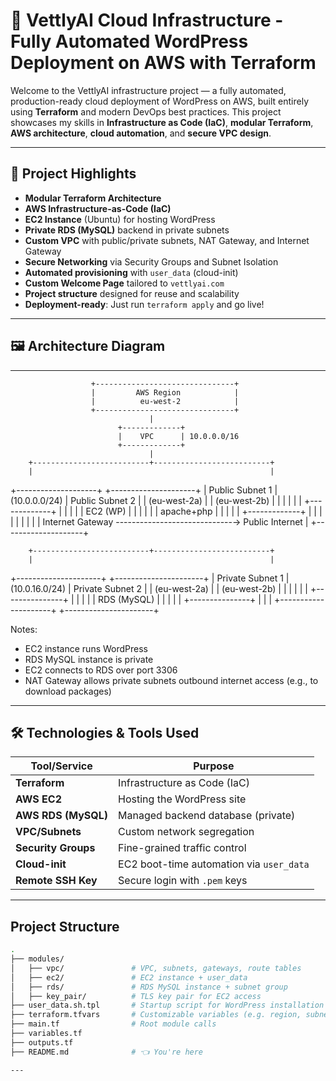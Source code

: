 # 🚀 VettlyAI Cloud Infrastructure - Fully Automated WordPress Deployment on AWS with Terraform

Welcome to the VettlyAI infrastructure project — a fully automated, production-ready cloud deployment of WordPress on AWS, built entirely using **Terraform** and modern DevOps best practices. This project showcases my skills in **Infrastructure as Code (IaC)**, **modular Terraform**, **AWS architecture**, **cloud automation**, and **secure VPC design**.

---

## 📌 Project Highlights

- **Modular Terraform Architecture**
- **AWS Infrastructure-as-Code (IaC)**
- **EC2 Instance** (Ubuntu) for hosting WordPress
- **Private RDS (MySQL)** backend in private subnets
- **Custom VPC** with public/private subnets, NAT Gateway, and Internet Gateway
- **Secure Networking** via Security Groups and Subnet Isolation
- **Automated provisioning** with `user_data` (cloud-init)
- **Custom Welcome Page** tailored to `vettlyai.com`
- **Project structure** designed for reuse and scalability
- **Deployment-ready**: Just run `terraform apply` and go live!

---

## 🖼 Architecture Diagram

---

                      +-------------------------------+
                      |         AWS Region            |
                      |          eu-west-2            |
                      +-------------------------------+
                                   |
                            +-------------+
                            |    VPC      | 10.0.0.0/16
                            +-------------+
                                   |
        +--------------------------+--------------------------+
        |                                                     |
+--------------------+                           +---------------------+
|  Public Subnet 1   | (10.0.0.0/24)             |  Public Subnet 2    |
|   (eu-west-2a)     |                           |   (eu-west-2b)      |
|                    |                           |                     |
|  +-------------+   |                           |                     |
|  | EC2 (WP)    |   |                           |                     |
|  | apache+php  |   |                           |                     |
|  +-------------+   |                           |                     |
|         |          |                           |                     |
|   Internet Gateway -----------------------------→ Public Internet    |
+--------------------+                                                 


        +--------------------------+--------------------------+
        |                                                     |
+---------------------+                          +----------------------+
|  Private Subnet 1   | (10.0.16.0/24)           |  Private Subnet 2    |
|   (eu-west-2a)      |                          |   (eu-west-2b)       |
|                     |                          |                      |
|  +---------------+  |                          |                      |
|  |  RDS (MySQL)  |  |                          |                      |
|  +---------------+  |                          |                      |
+---------------------+                          +----------------------+

Notes:
- EC2 instance runs WordPress
- RDS MySQL instance is private
- EC2 connects to RDS over port 3306
- NAT Gateway allows private subnets outbound internet access (e.g., to download packages)


---

## 🛠️ Technologies & Tools Used

| Tool/Service        | Purpose                                 |
|---------------------|------------------------------------------|
| **Terraform**       | Infrastructure as Code (IaC)             |
| **AWS EC2**         | Hosting the WordPress site               |
| **AWS RDS (MySQL)** | Managed backend database (private)       |
| **VPC/Subnets**     | Custom network segregation               |
| **Security Groups** | Fine-grained traffic control             |
| **Cloud-init**      | EC2 boot-time automation via `user_data` |
| **Remote SSH Key**  | Secure login with `.pem` keys            |

---

## Project Structure

```bash
.
├── modules/
│   ├── vpc/               # VPC, subnets, gateways, route tables
│   ├── ec2/               # EC2 instance + user_data
│   ├── rds/               # RDS MySQL instance + subnet group
│   ├── key_pair/          # TLS key pair for EC2 access
├── user_data.sh.tpl       # Startup script for WordPress installation
├── terraform.tfvars       # Customizable variables (e.g. region, subnet CIDRs)
├── main.tf                # Root module calls
├── variables.tf
├── outputs.tf
├── README.md              # 👈 You're here

---

  
